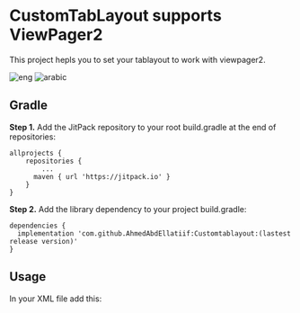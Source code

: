 # CustomTabLayout supports ViewPager2

This project hepls you to set your tablayout to work with viewpager2. 

![eng](https://user-images.githubusercontent.com/40568882/92460231-02be4a80-f1c8-11ea-8fe1-71286fbb8310.jpeg)                                                                       ![arabic](https://user-images.githubusercontent.com/40568882/92460113-dc001400-f1c7-11ea-9ab5-104bf422a9e0.jpeg)  

## Gradle

**Step 1.** Add the JitPack repository to your root build.gradle at the end of repositories:
```
allprojects {
    repositories {
        ...
      maven { url 'https://jitpack.io' }
    }
}
```

**Step 2.** Add the library dependency to your project build.gradle:
```
dependencies {
  implementation 'com.github.AhmedAbdEllatiif:Customtablayout:(lastest release version)'
}
```

## Usage

In your XML file add this:
```
```


